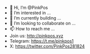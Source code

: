 - 👋 Hi, I’m @PinkPos
- 👀 I’m interested in ...
- 🌱 I’m currently building ...
- 💞️ I’m looking to collaborate on ...
- 📫 How to reach me ...
- Join us: http://pinkpos.xyz
- Telegram: https://t.me/pinkpos1
- X: https://twitter.com/PinkPos281824

<!---
PinkPos/PinkPos is a ✨ special ✨ repository because its `README.md` (this file) appears on your GitHub profile.
You can click the Preview link to take a look at your changes.
--->
